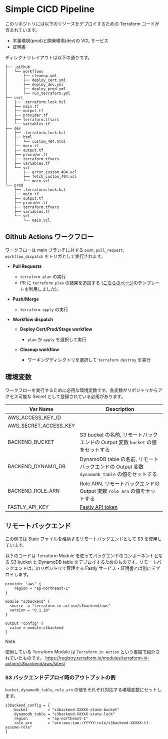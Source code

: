 # Simple CICD Pipeline

このリポジトリには以下のリソースをデプロイするための Terraform コードが含まれています。

- 本番環境(prod)と開発環境(dev)の VCL サービス
- 証明書

ディレクトリレイアウトは以下の通りです。

```
├── .github
│   └── workflows
│       ├── cleanup.yml
│       ├── deploy_cert.yml
│       ├── deploy_dev.yml
│       ├── deploy_prod.yml
│       └── run_terraform.yml
├── cert
│   ├── .terraform.lock.hcl
│   ├── main.tf
│   ├── output.tf
│   ├── provider.tf
│   ├── terraform.tfvars
│   └── variables.tf
├── dev
│   ├── .terraform.lock.hcl
│   ├── html
│   │   └── custom_404.html
│   ├── main.tf
│   ├── output.tf
│   ├── provider.tf
│   ├── terraform.tfvars
│   ├── variables.tf
│   └── vcl
│       ├── error_custom_404.vcl
│       ├── fetch_custom_404.vcl
│       └── main.vcl
└── prod
    ├── .terraform.lock.hcl
    ├── main.tf
    ├── output.tf
    ├── provider.tf
    ├── terraform.tfvars
    ├── variables.tf
    └── vcl
        └── main.vcl
```

## Github Actions ワークフロー

ワークフローは main ブランチに対する `push`, `pull_request`, `workflow_dispatch` をトリガとして実行されます。

- **Pull Requests**

  - `terraform plan` の実行
  - PR に `terraform plan` の結果を追加する ([こちらのページ](https://learn.hashicorp.com/tutorials/terraform/github-actions)のテンプレートを利用しました)。

- **Push/Merge**

  - `terraform apply` の実行

- **Workflow dispatch**

  - **Deploy Cert/Prod/Stage workflow**

    - `plan` か `apply` を選択して実行

  - **Cleanup workflow**

    - ワーキングディレクトリを選択して `terraform destroy` を実行

## 環境変数

ワークフローを実行するために必用な環境変数です。各変数がリポジトリからアクセス可能な Secret として登録されている必用があります。

| Var Name              | Description                                                                                 |
| --------------------- | ------------------------------------------------------------------------------------------- |
| AWS_ACCESS_KEY_ID     |                                                                                             |
| AWS_SECRET_ACCESS_KEY |                                                                                             |
| BACKEND_BUCKET        | S3 bucket の名前, リモートバックエンドの Output 変数 `bucket` の値をセットする              |
| BACKEND_DYNAMO_DB     | DynamoDB table の名前, リモートバックエンドの Output 変数 `dynamodb_table` の値をセットする |
| BACKEND_ROLE_ARN      | Role ARN, リモートバックエンドの Output 変数 `role_arn` の値をセットする                    |
| FASTLY_API_KEY        | [Fastly API token](https://docs.fastly.com/en/guides/using-api-tokens?_fsi=fmEGPI4g)        |

## リモートバックエンド

この例では State ファイルを格納するリモートバックエンドとして S3 を使用しています。

以下のコードは Terraform Module を使ってバックエンドのコンポーネントとなる S3 bucket と DynamoDB table をデプロイするためのものです。リモートバックエンドはこのリポジトリで管理する Fastly サービス・証明書とは別にデプロイします。

```
provider "aws" {
    region = "ap-northeast-1"
}

module "s3backend" {
  source  = "terraform-in-action/s3backend/aws"
  version = "0.1.10"
}

output "config" {
  value = module.s3backend
}
```

> [!NOTE]
> 使用している Terraform Module は `Terraform in Action` という書籍で紹介されていたものです。
> https://registry.terraform.io/modules/terraform-in-action/s3backend/aws/latest

### S3 バックエンドデプロイ時のアウトプットの例

`bucket`, `dynamodb_table`, `role_arn` の値をそれぞれ対応する環境変数にセットします。

```
s3backend_config = {
    bucket         = "s3backend-XXXXX-state-bucket"
    dynamodb_table = "s3backend-XXXXX-state-lock"
    region         = "ap-northeast-1"
    role_arn       = "arn:aws:iam::YYYYY:role/s3backend-XXXXX-tf-assume-role"
}
```
